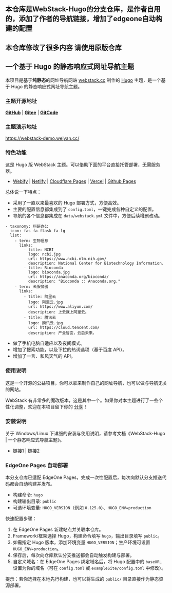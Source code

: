 ## 本仓库是WebStack-Hugo的分支仓库，是作者自用的，添加了作者的导航链接，增加了edgeone自动构建的配置
## 本仓库修改了很多内容 请使用原版仓库
## 一个基于 Hugo 的静态响应式网址导航主题 

本项目是基于**纯静态**的网址导航网站 [webstack.cc](https://github.com/WebStackPage/WebStackPage.github.io) 制作的 [Hugo](https://gohugo.io/) 主题，是一个基于 Hugo 的静态响应式网址导航主题。<br/>

### 主题开源地址

[**GitHub**](https://github.com/shenweiyan/WebStack-Hugo) | [**Gitee**](https://gitee.com/shenweiyan/WebStack-Hugo) | [**GitCode**](https://gitcode.com/shenweiyan/WebStack-Hugo)

### 主题演示地址

<https://webstack-demo.weiyan.cc/>

### 特色功能

这是 Hugo 版 WebStack 主题。可以借助下面的平台直接托管部署，无需服务器。
- [Webify](https://webify.cloudbase.net/) | [Netlify](https://app.netlify.com/) | [Cloudflare Pages](https://pages.cloudflare.com) | [Vercel](https://vercel.com) | [Github Pages](https://pages.github.com/)

总体说一下特点：

- 采用了一直以来最喜欢的 Hugo 部署方式，方便高效。
- 主要的配置信息都集成到了 `config.toml`，一键完成各种自定义的配置。
- 导航的各个信息都集成在 `data/webstack.yml` 文件中，方便后续增删改动。
```
- taxonomy: 科研办公
  icon: fas fa-flask fa-lg
  list:
    - term: 生物信息
      links:
        - title: NCBI
          logo: ncbi.jpg
          url: https://www.ncbi.nlm.nih.gov/
          description: National Center for Biotechnology Information.
        - title: Bioconda
          logo: bioconda.jpg
          url: https://anaconda.org/bioconda/
          description: "Bioconda :: Anaconda.org."
    - term: 云服务器
      links:
        - title: 阿里云
          logo: 阿里云.jpg
          url: https://www.aliyun.com/
          description: 上云就上阿里云。
        - title: 腾讯云
          logo: 腾讯云.jpg
          url: https://cloud.tencent.com/
          description: 产业智变，云启未来。
```
- 做了手机电脑自适应以及夜间模式。
- 增加了搜索功能，以及下拉的热词选项（基于百度 API）。
- 增加了一言、和风天气的 API。

### 使用说明

这是一个开源的公益项目，你可以拿来制作自己的网址导航，也可以做与导航无关的网站。

WebStack 有非常多的魔改版本，这是其中一个。如果你对本主题进行了一些个性化调整，欢迎在本项目留下你的 [分享](https://github.com/shenweiyan/WebStack-Hugo/issues/10)！


### 安装说明

关于 Windows/Linux 下详细的安装与使用说明，请参考文档《WebStack-Hugo | 一个静态响应式导航主题》。

- [链接1](https://weiyan.cc/tech/discussions-10/) | [链接2](https://github.com/shenweiyan/Digital-Garden/discussions/10)

### EdgeOne Pages 自动部署

本分支仓库已适配 EdgeOne Pages，完成一次性配置后，每次向默认分支推送代码都会自动构建并发布。

- 构建命令: `hugo`
- 构建输出目录: `public`
- 可选环境变量: `HUGO_VERSION`（例如 `0.125.0`）、`HUGO_ENV=production`

快速配置步骤：

1. 在 EdgeOne Pages 新建站点并关联本仓库。
2. Framework/框架选择 Hugo，构建命令填写 `hugo`，输出目录填写 `public`。
3. 如需指定 Hugo 版本，添加环境变量 `HUGO_VERSION`；生产环境可设置 `HUGO_ENV=production`。
4. 保存后，每次向仓库默认分支推送都会自动触发构建与部署。
5. 自定义域名：在 EdgeOne Pages 绑定域名后，将 Hugo 配置中的 `baseURL` 设置为你的域名（可在 `config.toml` 或 `exampleSite/config.toml` 中修改）。

提示：若你选择在本地先行构建，也可以将生成的 `public/` 目录直接作为静态资源部署。

